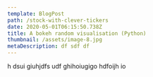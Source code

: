 ```yaml
---
template: BlogPost
path: /stock-with-clever-tickers
date: 2020-05-01T06:15:50.738Z
title: A bokeh random visualisation (Python)
thumbnail: /assets/image-8.jpg
metaDescription: df sdf df
---
```

h dsui giuhjdfs udf ghihoiugigo hdfoijh io

